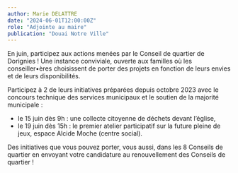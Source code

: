 ```yaml
---
author: Marie DELATTRE
date: "2024-06-01T12:00:00Z"
role: "Adjointe au maire"
publication: "Douai Notre Ville"
---
```


En juin, participez aux actions menées par le Conseil de quartier de Dorignies ! Une instance conviviale, ouverte aux familles où les conseiller•ères choisissent de porter des projets en fonction de leurs envies et de leurs disponibilités.

Participez à 2 de leurs initiatives préparées depuis octobre 2023 avec le concours technique des services municipaux et le soutien de la majorité municipale :
- le 15 juin dès 9h : une collecte citoyenne de déchets devant l’église,
- le 19 juin dès 15h : le premier atelier participatif sur la future pleine de jeux, espace Alcide Moche (centre social).

Des initiatives que vous pouvez porter, vous aussi, dans les 8 Conseils de quartier en envoyant votre candidature au renouvellement des Conseils de quartier !
